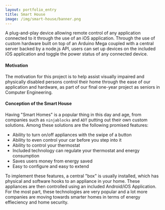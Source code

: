 ```yaml
---
layout: portfolio_entry
title: Smart House
image: /img/smart-house/banner.png
---
```


A plug-and-play device allowing remote control of any application connected to it through the use of an iOS application. Through the use of custom hardware built on top of an Arduino Mega coupled with a central server backed by a node.js API, users can set up devices on the included iOS application and toggle the power status of any connected device.

#### Motivation

The motivation for this project is to help assist visually impaired and physically disabled persons control their home through the ease of our application and hardware, as part of our final one-year project as seniors in Computer Engineering.

#### Conception of the Smart House

Having "Smart Homes" is a popular thing in this day and age, from companies such as `ninjablocks` and `ADT` putting out their own custom solutions. Among these solutions are the following promised features:

* Ability to turn on/off appliances with the swipe of a button
* Ability to even control your car before you step into it
* Ability to control your thermostat
* Included technology can regulate your thermostat and energy consumption
* Saves users money from energy saved
* Easy to configure and easy to extend

To implement these features, a central "box" is usually installed, which has physical and software hooks to an appliance in your home. These appliances are then controlled using an included Android/iOS Application. For the most part, these technologies are very popular and a lot more companies are moving towards smarter homes in terms of energy effieciency and home security.